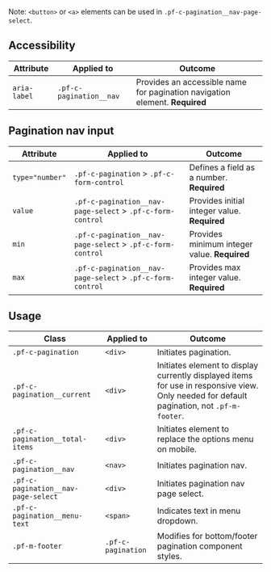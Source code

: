 Note: `<button>` or `<a>` elements can be used in `.pf-c-pagination__nav-page-select`.

## Accessibility

| Attribute | Applied to | Outcome |
| -- | -- | -- |
| `aria-label`  | `.pf-c-pagination__nav` |  Provides an accessible name for pagination navigation element. **Required** |

## Pagination nav input

| Attribute | Applied to | Outcome |
| -- | -- | -- |
| `type="number"` | `.pf-c-pagination` > `.pf-c-form-control` | Defines a field as a number. **Required** |
| `value` | `.pf-c-pagination__nav-page-select` > `.pf-c-form-control` | Provides initial integer value. **Required** |
| `min` | `.pf-c-pagination__nav-page-select` > `.pf-c-form-control` | Provides minimum integer value. **Required** |
| `max` | `.pf-c-pagination__nav-page-select` > `.pf-c-form-control` | Provides max integer value. **Required** |

## Usage

| Class | Applied to | Outcome |
| -- | -- | -- |
| `.pf-c-pagination` | `<div>` |  Initiates pagination. |
| `.pf-c-pagination__current` | `<div>` |  Initiates element to display currently displayed items for use in responsive view. Only needed for default pagination, not `.pf-m-footer`. |
| `.pf-c-pagination__total-items` | `<div>` | Initiates element to replace the options menu on mobile. |
| `.pf-c-pagination__nav` | `<nav>` |  Initiates pagination nav. |
| `.pf-c-pagination__nav-page-select` | `<div>` |  Initiates pagination nav page select. |
| `.pf-c-pagination__menu-text` | `<span>` | Indicates text in menu dropdown. |
| `.pf-m-footer` | `.pf-c-pagination` | Modifies for bottom/footer pagination component styles. |
